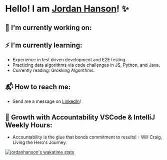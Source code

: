# Hello! I am  [Jordan Hanson](https://www.linkedin.com/in/jordan-hanson-dev/)! ✨

## 👀 I'm currently working on:

## ⚡ I'm currently learning:

* Experience in test driven development and E2E testing.
* Practicing data algorithms via code challenges in JS, Python, and Java.
* Currently reading: Grokking Algorithms.

## 📬 How to reach me:

* Send me a message on [LinkedIn](https://www.linkedin.com/in/jordan-hanson-dev/)!

## 🌱 Growth with Accountability VSCode & IntelliJ Weekly Hours:

* Accountability is the glue that bonds commitment to results! - Will Craig, Living the Hero's Journey.


[![jordanhanson's wakatime stats](https://github-readme-stats.vercel.app/api/wakatime?username=jordanhanson)](https://github.com/anuraghazra/github-readme-stats)

<!--
**jordan-hanson/jordan-hanson** is a ✨ _special_ ✨ repository because its `README.md` (this file) appears on your GitHub profile.

Hello
Here are some ideas to get you started:

[![jordanhanson's wakatime stats](https://github-readme-stats.vercel.app/api/wakatime?username=jordanhanson)](https://github.com/anuraghazra/github-readme-stats)

- 🔭 I’m currently working on ...
- 🌱 I’m currently learning ...
- 👯 I’m looking to collaborate on ...
- 🤔 I’m looking for help with ...
- 💬 Ask me about ...
- 📫 How to reach me: ...
- 😄 Pronouns: ...
- ⚡ Fun fact: ...
-->

